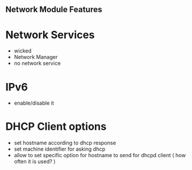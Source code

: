 Network Module Features
-----------------------

Network Services
======================

- wicked
- Network Manager
- no network service

IPv6
==============

- enable/disable it

DHCP Client options
====================

- set hostname according to dhcp response
- set machine identifier for asking dhcp
- allow to set specific option for hostname to send for dhcpd client ( how often it is used? )


